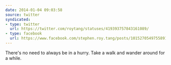 ```yaml
---
date: 2014-01-04 09:03:58
source: twitter
syndicated:
- type: twitter
  url: https://twitter.com/roytang/statuses/419393757843161089/
- type: facebook
  url: https://www.facebook.com/stephen.roy.tang/posts/10152705497558912
---
```


There's no need to always be in a hurry. Take a walk and wander around for a while.